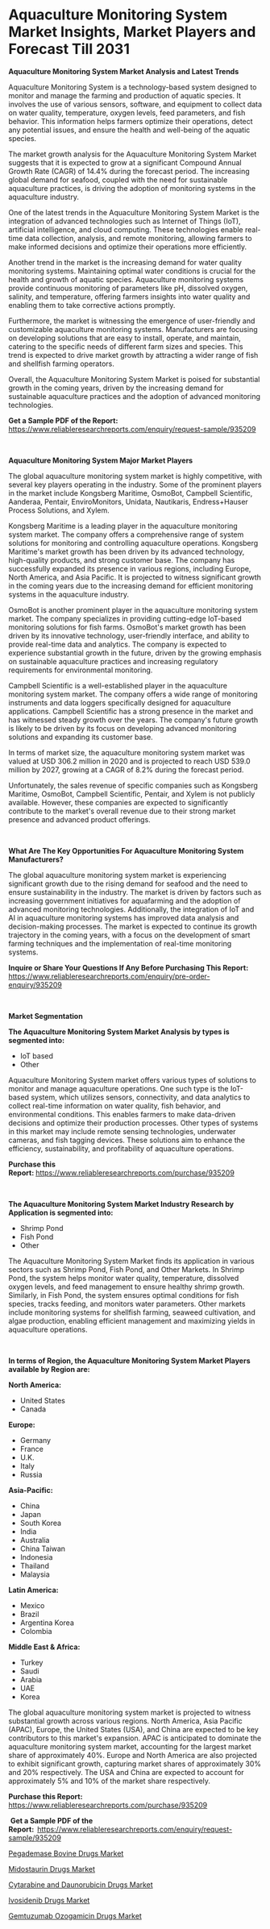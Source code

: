 <p><h1>Aquaculture Monitoring System Market Insights, Market Players and Forecast Till 2031</h1></p><p><strong>Aquaculture Monitoring System Market Analysis and Latest Trends</strong></p>
<p><p>Aquaculture Monitoring System is a technology-based system designed to monitor and manage the farming and production of aquatic species. It involves the use of various sensors, software, and equipment to collect data on water quality, temperature, oxygen levels, feed parameters, and fish behavior. This information helps farmers optimize their operations, detect any potential issues, and ensure the health and well-being of the aquatic species.</p><p>The market growth analysis for the Aquaculture Monitoring System Market suggests that it is expected to grow at a significant Compound Annual Growth Rate (CAGR) of 14.4% during the forecast period. The increasing global demand for seafood, coupled with the need for sustainable aquaculture practices, is driving the adoption of monitoring systems in the aquaculture industry.</p><p>One of the latest trends in the Aquaculture Monitoring System Market is the integration of advanced technologies such as Internet of Things (IoT), artificial intelligence, and cloud computing. These technologies enable real-time data collection, analysis, and remote monitoring, allowing farmers to make informed decisions and optimize their operations more efficiently.</p><p>Another trend in the market is the increasing demand for water quality monitoring systems. Maintaining optimal water conditions is crucial for the health and growth of aquatic species. Aquaculture monitoring systems provide continuous monitoring of parameters like pH, dissolved oxygen, salinity, and temperature, offering farmers insights into water quality and enabling them to take corrective actions promptly.</p><p>Furthermore, the market is witnessing the emergence of user-friendly and customizable aquaculture monitoring systems. Manufacturers are focusing on developing solutions that are easy to install, operate, and maintain, catering to the specific needs of different farm sizes and species. This trend is expected to drive market growth by attracting a wider range of fish and shellfish farming operators.</p><p>Overall, the Aquaculture Monitoring System Market is poised for substantial growth in the coming years, driven by the increasing demand for sustainable aquaculture practices and the adoption of advanced monitoring technologies.</p></p>
<p><strong>Get a Sample PDF of the Report:&nbsp;</strong> <a href="https://www.reliableresearchreports.com/enquiry/request-sample/935209">https://www.reliableresearchreports.com/enquiry/request-sample/935209</a></p>
<p>&nbsp;</p>
<p><strong>Aquaculture Monitoring System Major Market Players</strong></p>
<p><p>The global aquaculture monitoring system market is highly competitive, with several key players operating in the industry. Some of the prominent players in the market include Kongsberg Maritime, OsmoBot, Campbell Scientific, Aanderaa, Pentair, EnviroMonitors, Unidata, Nautikaris, Endress+Hauser Process Solutions, and Xylem.</p><p>Kongsberg Maritime is a leading player in the aquaculture monitoring system market. The company offers a comprehensive range of system solutions for monitoring and controlling aquaculture operations. Kongsberg Maritime's market growth has been driven by its advanced technology, high-quality products, and strong customer base. The company has successfully expanded its presence in various regions, including Europe, North America, and Asia Pacific. It is projected to witness significant growth in the coming years due to the increasing demand for efficient monitoring systems in the aquaculture industry.</p><p>OsmoBot is another prominent player in the aquaculture monitoring system market. The company specializes in providing cutting-edge IoT-based monitoring solutions for fish farms. OsmoBot's market growth has been driven by its innovative technology, user-friendly interface, and ability to provide real-time data and analytics. The company is expected to experience substantial growth in the future, driven by the growing emphasis on sustainable aquaculture practices and increasing regulatory requirements for environmental monitoring.</p><p>Campbell Scientific is a well-established player in the aquaculture monitoring system market. The company offers a wide range of monitoring instruments and data loggers specifically designed for aquaculture applications. Campbell Scientific has a strong presence in the market and has witnessed steady growth over the years. The company's future growth is likely to be driven by its focus on developing advanced monitoring solutions and expanding its customer base.</p><p>In terms of market size, the aquaculture monitoring system market was valued at USD 306.2 million in 2020 and is projected to reach USD 539.0 million by 2027, growing at a CAGR of 8.2% during the forecast period. </p><p>Unfortunately, the sales revenue of specific companies such as Kongsberg Maritime, OsmoBot, Campbell Scientific, Pentair, and Xylem is not publicly available. However, these companies are expected to significantly contribute to the market's overall revenue due to their strong market presence and advanced product offerings.</p></p>
<p>&nbsp;</p>
<p><strong>What Are The Key Opportunities For Aquaculture Monitoring System Manufacturers?</strong></p>
<p><p>The global aquaculture monitoring system market is experiencing significant growth due to the rising demand for seafood and the need to ensure sustainability in the industry. The market is driven by factors such as increasing government initiatives for aquafarming and the adoption of advanced monitoring technologies. Additionally, the integration of IoT and AI in aquaculture monitoring systems has improved data analysis and decision-making processes. The market is expected to continue its growth trajectory in the coming years, with a focus on the development of smart farming techniques and the implementation of real-time monitoring systems.</p></p>
<p><strong>Inquire or Share Your Questions If Any Before Purchasing This Report:</strong> <a href="https://www.reliableresearchreports.com/enquiry/pre-order-enquiry/935209">https://www.reliableresearchreports.com/enquiry/pre-order-enquiry/935209</a></p>
<p>&nbsp;</p>
<p><strong>Market Segmentation</strong></p>
<p><strong>The Aquaculture Monitoring System Market Analysis by types is segmented into:</strong></p>
<p><ul><li>IoT based</li><li>Other</li></ul></p>
<p><p>Aquaculture Monitoring System market offers various types of solutions to monitor and manage aquaculture operations. One such type is the IoT-based system, which utilizes sensors, connectivity, and data analytics to collect real-time information on water quality, fish behavior, and environmental conditions. This enables farmers to make data-driven decisions and optimize their production processes. Other types of systems in this market may include remote sensing technologies, underwater cameras, and fish tagging devices. These solutions aim to enhance the efficiency, sustainability, and profitability of aquaculture operations.</p></p>
<p><strong>Purchase this Report:&nbsp;</strong><a href="https://www.reliableresearchreports.com/purchase/935209">https://www.reliableresearchreports.com/purchase/935209</a></p>
<p>&nbsp;</p>
<p><strong>The Aquaculture Monitoring System Market Industry Research by Application is segmented into:</strong></p>
<p><ul><li>Shrimp Pond</li><li>Fish Pond</li><li>Other</li></ul></p>
<p><p>The Aquaculture Monitoring System Market finds its application in various sectors such as Shrimp Pond, Fish Pond, and Other Markets. In Shrimp Pond, the system helps monitor water quality, temperature, dissolved oxygen levels, and feed management to ensure healthy shrimp growth. Similarly, in Fish Pond, the system ensures optimal conditions for fish species, tracks feeding, and monitors water parameters. Other markets include monitoring systems for shellfish farming, seaweed cultivation, and algae production, enabling efficient management and maximizing yields in aquaculture operations.</p></p>
<p>&nbsp;</p>
<p><strong>In terms of Region, the Aquaculture Monitoring System Market Players available by Region are:</strong></p>
<p>
    <p> <strong> North America: </strong>
        <ul>
            <li>United States</li>
            <li>Canada</li>
        </ul>
        </p> 
    <p> <strong> Europe: </strong>
        <ul>
            <li>Germany</li>
            <li>France</li>
            <li>U.K.</li>
            <li>Italy</li>
            <li>Russia</li>
        </ul>
        </p> 
    <p> <strong> Asia-Pacific: </strong>
        <ul>
            <li>China</li>
            <li>Japan</li>
            <li>South Korea</li>
            <li>India</li>
            <li>Australia</li>
            <li>China Taiwan</li>
            <li>Indonesia</li>
            <li>Thailand</li>
            <li>Malaysia</li>
        </ul>
        </p> 
    <p> <strong> Latin America: </strong>
        <ul>
            <li>Mexico</li>
            <li>Brazil</li>
            <li>Argentina Korea</li>
            <li>Colombia</li>
        </ul>
        </p> 
    <p> <strong> Middle East & Africa: </strong>
        <ul>
            <li>Turkey</li>
            <li>Saudi</li>
            <li>Arabia</li>
            <li>UAE</li>
            <li>Korea</li>
        </ul>
    </p>
    </p>
<p><p>The global aquaculture monitoring system market is projected to witness substantial growth across various regions. North America, Asia Pacific (APAC), Europe, the United States (USA), and China are expected to be key contributors to this market's expansion. APAC is anticipated to dominate the aquaculture monitoring system market, accounting for the largest market share of approximately 40%. Europe and North America are also projected to exhibit significant growth, capturing market shares of approximately 30% and 20% respectively. The USA and China are expected to account for approximately 5% and 10% of the market share respectively.</p></p>
<p><strong>Purchase this Report: </strong><a href="https://www.reliableresearchreports.com/purchase/935209">https://www.reliableresearchreports.com/purchase/935209</a></p>
<p>&nbsp;<strong>Get a Sample PDF of the Report:&nbsp;&nbsp;</strong><a href="https://www.reliableresearchreports.com/enquiry/request-sample/935209">https://www.reliableresearchreports.com/enquiry/request-sample/935209</a></p>
<p><strong></strong></p>
<p><p><a href="https://medium.com/@kejsioni/pegademase-bovine-drugs-market-competitive-analysis-market-trends-and-forecast-to-2031-e2ca93059175">Pegademase Bovine Drugs Market</a></p><p><a href="https://medium.com/@kejsioni/midostaurin-drugs-market-insight-market-trends-growth-forecasted-from-2024-to-2031-416abf3b2878">Midostaurin Drugs Market</a></p><p><a href="https://medium.com/@kejsioni/cytarabine-and-daunorubicin-drugs-market-size-and-market-trends-complete-industry-overview-2024-ef2cae05cac1">Cytarabine and Daunorubicin Drugs Market</a></p><p><a href="https://medium.com/@kejsioni/ivosidenib-drugs-market-competitive-analysis-market-trends-and-forecast-to-2031-98f595e70394">Ivosidenib Drugs Market</a></p><p><a href="https://medium.com/@kejsioni/gemtuzumab-ozogamicin-drugs-market-insight-market-trends-growth-forecasted-from-2024-to-2031-5735d7d99d79">Gemtuzumab Ozogamicin Drugs Market</a></p></p>